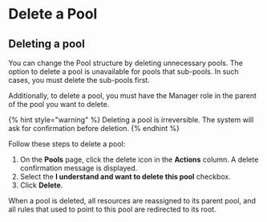 # Delete a Pool

## Deleting a pool <a href="#pool-deletion" id="pool-deletion"></a>

You can change the Pool structure by deleting unnecessary pools. The option to delete a pool is unavailable for pools that sub-pools. In such cases, you must delete the sub-pools first. &#x20;

Additionally, to delete a pool, you must have the Manager role in the parent of the pool you want to delete.

{% hint style="warning" %}
Deleting a pool is irreversible. The system will ask for confirmation before deletion.
{% endhint %}

Follow these steps to delete a pool:

1. On the **Pools** page, click the delete icon in the **Actions** column. A delete confirmation message is displayed.
2. Select the **I understand and want to delete this pool** checkbox.&#x20;
3. Click **Delete**.&#x20;

When a pool is deleted, all resources are reassigned to its parent pool, and all rules that used to point to this pool are redirected to its root.
